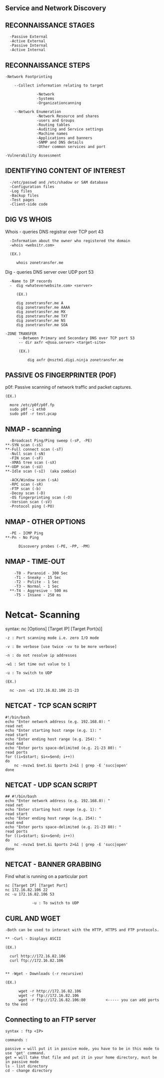   ## Service and Network Discovery

 ## RECONNAISSANCE STAGES
      -Passive External
      -Active External
      -Passive Internal
      -Active Internal

## RECONNAISSANCE STEPS
    -Network Footprinting
            
        --Collect information relating to target

                  -Network
                  -Systems
                  -Organizationcanning
       
        --Network Enumeration
                  -Network Resource and shares
                  -users and Groups
                  -Routing tables
                  -Auditing and Service settings
                  -Machine names
                  -Applications and banners
                  -SNMP and DNS details
                  -Other common services and port
    
    -Vulnerability Assessment

## IDENTIFYING CONTENT OF INTEREST
      -/etc/passwd and /etc/shadow or SAM database
      -Configuration files
      -Log files
      -Backup files
      -Test pages
      -Client-side code      

## DIG VS WHOIS
Whois - queries DNS registrar over TCP port 43

      -Information about the owner who registered the domain
      -whois <websitr.com>
      
      (EX.)
         
         whois zonetransfer.me
Dig - queries DNS server over UDP port 53

      -Name to IP records
      -  dig <whateverwebsite.com> <server>
         
         (EX.)
         
         dig zonetransfer.me A
         dig zonetransfer.me AAAA
         dig zonetransfer.me MX
         dig zonetransfer.me TXT
         dig zonetransfer.me NS
         dig zonetransfer.me SOA

    -ZONE TRANSFER
          --Between Primary and Secondary DNS over TCP port 53
          -- dir axfr <@soa.server> <target-site>
          
          (EX.)

              dig axfr @nsztm1.digi.ninja zonetransfer.me

## PASSIVE OS FINGERPRINTER (P0F)

p0f: Passive scanning of network traffic and packet captures.

    (EX.)
    
      more /etc/p0f/p0f.fp
      sudo p0f -i eth0
      sudo p0f -r test.pcap

 ## NMAP - scanning 
      
      -Broadcast Ping/Ping sweep (-sP, -PE)
    **-SYN scan (-sS)
    **-Full connect scan (-sT)
      -Null scan (-sN)
      -FIN scan (-sF)
      -XMAS tree scan (-sX)
    **-UDP scan (-sU)
    **-Idle scan (-sI)  (aka zombie)

      -ACK/Window scan (-sA)
      -RPC scan (-sR)
      -FTP scan (-b)
      -Decoy scan (-D)
      -OS fingerprinting scan (-O)
      -Version scan (-sV)
      -Protocol ping (-PO)
      
  ## NMAP - OTHER OPTIONS

      -PE - ICMP Ping
    **-Pn - No Ping
    
          Discovery probes (-PE, -PP, -PM)

## NMAP - TIME-OUT
    
        -T0 - Paranoid - 300 Sec
        -T1 - Sneaky - 15 Sec
        -T2 - Polite - 1 Sec
        -T3 - Normal - 1 Sec
      **-T4 - Aggresive - 500 ms
        -T5 - Insane - 250 ms

# Netcat- Scanning 

   syntax: nc [Options] [Target IP] [Target Port(s)]
    
    -z : Port scanning mode i.e. zero I/O mode

    -v : Be verbose [use twice -vv to be more verbose]

    -n : do not resolve ip addresses

    -w1 : Set time out value to 1
  
    -u : To switch to UDP

    (EX.)
      
      nc -zvn -w1 172.16.82.106 21-23


## NETCAT - TCP SCAN SCRIPT

    #!/bin/bash
    echo "Enter network address (e.g. 192.168.0): "
    read net
    echo "Enter starting host range (e.g. 1): "
    read start
    echo "Enter ending host range (e.g. 254): "
    read end
    echo "Enter ports space-delimited (e.g. 21-23 80): "
    read ports
    for ((i=$start; $i<=$end; i++))
    do
        nc -nvzw1 $net.$i $ports 2>&1 | grep -E 'succ|open'
    done

## NETCAT - UDP SCAN SCRIPT

    ## #!/bin/bash
    echo "Enter network address (e.g. 192.168.0): "
    read net
    echo "Enter starting host range (e.g. 1): "
    read start
    echo "Enter ending host range (e.g. 254): "
    read end
    echo "Enter ports space-delimited (e.g. 21-23 80): "
    read ports
    for ((i=$start; $i<=$end; i++))
    do
        nc -nvzw1 $net.$i $ports 2>&1 | grep -E 'succ|open'
    done   

## NETCAT - BANNER GRABBING
Find what is running on a particular port

    nc [Target IP] [Target Port]
    nc 172.16.82.106 22
    nc -u 172.16.82.106 53
          
                -u : To switch to UDP

##   CURL AND WGET
    
    -Both can be used to interact with the HTTP, HTTPS and FTP protocols.

    ** -Curl - Displays ASCII
    
    (EX.)
    
      curl http://172.16.82.106
      curl ftp://172.16.82.106
    
  
    ** -Wget - Downloads (-r recursive)

    (EX.)
    
          wget -r http://172.16.82.106
          wget -r ftp://172.16.82.106
          wget -r ftp://172.16.82.106:80         <----- you can add ports to the end

 ## Connecting to an FTP server

    syntax : ftp <IP>

    commands : 
    
    passive = will put it in passive mode, you have to be in this mode to use 'get' command.
    get = will take that file and put it in your home directory, must be in passive mode 
    ls - list directory 
    cd - change directory
    
    
    
      
